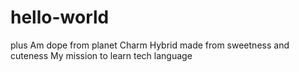 # hello-world


plus
Am dope from planet Charm
Hybrid made from sweetness and cuteness
My mission to learn tech language
